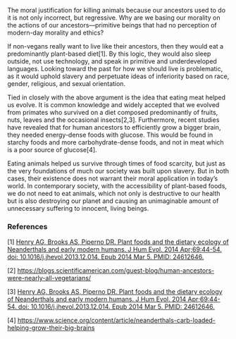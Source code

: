 The moral justification for killing animals because our ancestors used to do it is not only incorrect, but regressive. Why are we basing our morality on the actions of our ancestors—primitive beings that had no perception of modern-day morality and ethics? 

If non-vegans really want to live like their ancestors, then they would eat a predominantly plant-based diet[1]. By this logic, they would also sleep outside, not use technology, and speak in primitive and underdeveloped languages. Looking toward the past for how we should live is problematic, as it would uphold slavery and perpetuate ideas of inferiority based on race, gender, religious, and sexual orientation.

Tied in closely with the above argument is the idea that eating meat helped us evolve. It is common knowledge and widely accepted that we evolved from primates who survived on a diet composed predominantly of fruits, nuts, leaves and the occasional insects[2,3]. Furthermore, recent studies have revealed that for human ancestors to efficiently grow a bigger brain, they needed energy-dense foods with glucose. This would be found in starchy foods and more carbohydrate-dense foods, and not in meat which is a poor source of glucose[4].

Eating animals helped us survive through times of food scarcity, but just as the very foundations of much our society was built upon slavery. But in both cases, their existence does not warrant their moral application in today’s world. In contemporary society, with the accessibility of plant-based foods, we do not need to eat animals, which not only is destructive to our health but is also destroying our planet and causing an unimaginable amount of unnecessary suffering to innocent, living beings.

### References

[1] [Henry AG, Brooks AS, Piperno DR. Plant foods and the dietary ecology of Neanderthals and early modern humans. J Hum Evol. 2014 Apr;69:44-54. doi: 10.1016/j.jhevol.2013.12.014. Epub 2014 Mar 5. PMID: 24612646.](https://pubmed.ncbi.nlm.nih.gov/24612646/)

[2] https://blogs.scientificamerican.com/guest-blog/human-ancestors-were-nearly-all-vegetarians/

[3] [Henry AG, Brooks AS, Piperno DR. Plant foods and the dietary ecology of Neanderthals and early modern humans. J Hum Evol. 2014 Apr;69:44-54. doi: 10.1016/j.jhevol.2013.12.014. Epub 2014 Mar 5. PMID: 24612646.](https://pubmed.ncbi.nlm.nih.gov/24612646/)

[4] https://www.science.org/content/article/neanderthals-carb-loaded-helping-grow-their-big-brains